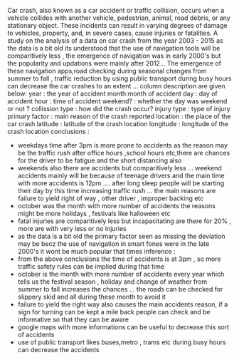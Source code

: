 Car crash, also known as a car accident or traffic collision, occurs when a vehicle collides with another vehicle, pedestrian, animal, road debris, or any stationary object. These incidents can result in varying degrees of damage to vehicles, property, and, in severe cases, cause injuries or fatalities.
A study on the analysis of a data on car crash from the year 2003 - 2015 as the data is a bit old its understood that the use of navigation tools will be comparitively less , the emergence of navigation was in early 2000's but the popularity and updations were mainly after 2012...
The emergence of these navigation apps,road checking during seasonal changes from summer to fall , traffic reduction by using public transport during busy hours can decrease the car crashes to an extent ...
column description are given below:
year : the year of accident
month:month of accident
day : day of accident
hour : time of accident
weekend? : whether the day was weekend or not ?
collission type : how did the crash occur?
injury type : type of injury
primary factor : main reason of the crash
reported location : the place of the car crash
latitude : latitude of the crash location
longitude : longitude of the crash location
conclusions : 
- weekdays time after 3pm is more prone to accidents as the reason may be the traffic rush after office hours ,school hours etc,there are chances for the driver to be fatigue and the short distancing also
-  weekends also there are accidents but comparitively less ... weekend accidents mainly will be because of teenage drivers and the main time with more accidents is 12pm .... after long sleep people will be starting their day by this time increasing traffic rush ... the main reasons are failure to yield right of way , other driver , improper backing etc
- october was the month with more number of accidents the reasons might be more holidays , festivals like halloween etc
- fatal injuries are comparitively less but incapacitating are there for 20% , more are with very less or no injuries
- as the data is a bit old the primary factor seen as missing the deviation may be becz the use of navigation in smart fones were in the late 2000's it wont be much popular that times
inference : 
- from the above conclusions the time of accidents is at 3pm , so more traffic safety rules can be implied during that time
- october is the month with more number of accidents every year which tells us the festival season , holiday and change of weather from summer to fall increases the chances ... the roads can be checked for slippery skid and all during these month to avoid it
- failure to yield the right way also causes the main accidents reason, if a sign for turning can be kept a mile back people can check and be informative so that they can be aware
- google maps with more informations can be useful to decrease this sort of accidents
- use of public transport likes buses,metro , trams etc during busy hours can decrease the accidents
